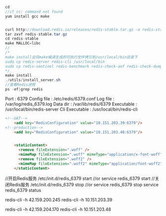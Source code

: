 ﻿``` c#
cd
//if cc: command not found
yum install gcc make


curl http://download.redis.io/releases/redis-stable.tar.gz -o redis-stable.tar.gz
tar zxvf redis-stable.tar.gz
cd redis-stable
make MALLOC=libc
//
/*
make install会将make编译生成的可执行文件拷贝到/usr/local/bin目录下
sudo cp redis-server redis-cli /usr/local/bin
sudo cp redis-sentinel redis-benchmark redis-check-aof redis-check-dump /usr/local/bin
*/
make install
./utils/install_server.sh
//查看Redis进程
ps -ef|grep redis

```
Port           : 6379
Config file    : /etc/redis/6379.conf
Log file       : /var/log/redis_6379.log
Data dir       : /var/lib/redis/6379
Executable     : /usr/local/bin/redis-server
Cli Executable : /usr/local/bin/redis-cli


```html
<!--UAT-->
    <add key="RedisConfiguration" value="10.151.203.39:6379"/>
<!--production-->
    <add key="RedisConfiguration" value="10.151.203.48:6379"/>


    <staticContent>
      <remove fileExtension=".woff" />
      <mimeMap fileExtension=".woff" mimeType="application/x-font-woff" />
      <remove fileExtension=".woff2" />
      <mimeMap fileExtension=".woff2" mimeType="application/font-woff2" />
    </staticContent>

```

//开启Redis服务
/etc/init.d/redis_6379 start
//or 
service redis_6379 start
//关闭Redis服务
/etc/init.d/redis_6379 stop
//or
service redis_6379 stop
service redis_6379 status

redis-cli -h 42.159.200.245
redis-cli -h 10.151.203.39

redis-cli -h 42.159.204.170
redis-cli -h 10.151.203.48



 